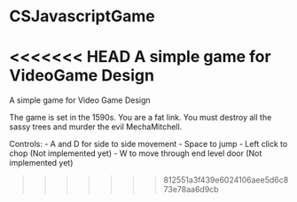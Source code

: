 CSJavascriptGame
================

<<<<<<< HEAD
A simple game for VideoGame Design
=======
A simple game for Video Game Design

The game is set in the 1590s.
You are a fat link. You must destroy all the sassy trees and murder the evil MechaMitchell.

Controls:
	- A and D for side to side movement
	- Space to jump
	- Left click to chop (Not implemented yet)
	- W to move through end level door (Not implemented yet)
>>>>>>> 812551a3f439e6024106aee5d6c873e78aa6d9cb
